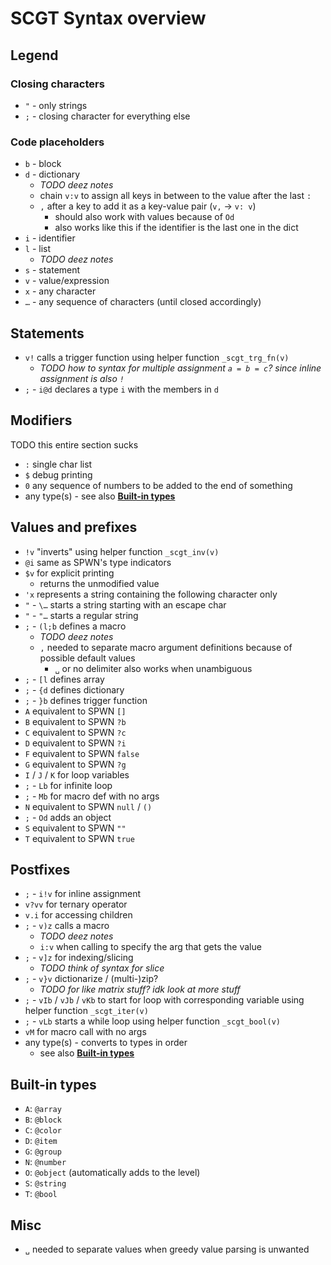 # SCGT Syntax overview

## Legend

### Closing characters
* `"` - only strings
* `;` - closing character for everything else

### Code placeholders
* `b` - block
* `d` - dictionary
    * *TODO deez notes*
    * chain `v:v` to assign all keys in between to the value after the last `:`
    * `,` after a key to add it as a key-value pair (`v,` → `v: v`)
        * should also work with values because of `Od`
        * also works like this if the identifier is the last one in the dict
* `i` - identifier
* `l` - list
    * *TODO deez notes*
* `s` - statement
* `v` - value/expression
* `x` - any character
* `…` - any sequence of characters (until closed accordingly)

## Statements
* `v!` calls a trigger function using helper function `_scgt_trg_fn(v)`
    * *TODO how to syntax for multiple assignment `a = b = c`? since inline assignment is also `!`*
* `;` - `i@d` declares a type `i` with the members in `d`

## Modifiers
TODO this entire section sucks
* `:` single char list
* `$` debug printing
* `0` any sequence of numbers to be added to the end of something
* any type(s) - see also [**Built-in types**](#built-in-types)

## Values and prefixes
* `!v` "inverts" using helper function `_scgt_inv(v)`
* `@i` same as SPWN's type indicators
* `$v` for explicit printing
    * returns the unmodified value
* `'x` represents a string containing the following character only
* `"` - `\…` starts a string starting with an escape char
* `"` - `"…` starts a regular string
* `;` - `(l;b` defines a macro
    * *TODO deez notes*
    * `,` needed to separate macro argument definitions because of possible default values
        * `␣` or no delimiter also works when unambiguous
* `;` - `[l` defines array
* `;` - `{d` defines dictionary
* `;` - `}b` defines trigger function
* `A` equivalent to SPWN `[]`
* `B` equivalent to SPWN `?b`
* `C` equivalent to SPWN `?c`
* `D` equivalent to SPWN `?i`
* `F` equivalent to SPWN `false`
* `G` equivalent to SPWN `?g`
* `I` / `J` / `K` for loop variables
* `;` - `Lb` for infinite loop
* `;` - `Mb` for macro def with no args
* `N` equivalent to SPWN `null` / `()`
* `;` - `Od` adds an object
* `S` equivalent to SPWN `""`
* `T` equivalent to SPWN `true`

## Postfixes
* `;` - `i!v` for inline assignment
* `v?vv` for ternary operator
* `v.i` for accessing children
* `;` - `v)z` calls a macro
    * *TODO deez notes*
    * `i:v` when calling to specify the arg that gets the value
* `;` - `v]z` for indexing/slicing
    * *TODO think of syntax for slice*
* `;` - `v}v` dictionarize / (multi-)zip?
    * *TODO for like matrix stuff? idk look at more stuff*
* `;` - `vIb` / `vJb` / `vKb` to start for loop with corresponding variable using helper function `_scgt_iter(v)`
* `;` - `vLb` starts a while loop using helper function `_scgt_bool(v)`
* `vM` for macro call with no args
* any type(s) - converts to types in order
    * see also [**Built-in types**](#built-in-types)

## Built-in types
* `A`: `@array`
* `B`: `@block`
* `C`: `@color`
* `D`: `@item`
* `G`: `@group`
* `N`: `@number`
* `O`: `@object` (automatically adds to the level)
* `S`: `@string`
* `T`: `@bool`

## Misc
* `␣` needed to separate values when greedy value parsing is unwanted
